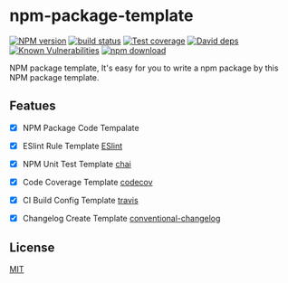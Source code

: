 # npm-package-template

[![NPM version][npm-image]][npm-url]
[![build status][travis-image]][travis-url]
[![Test coverage][codecov-image]][codecov-url]
[![David deps][david-image]][david-url]
[![Known Vulnerabilities][snyk-image]][snyk-url]
[![npm download][download-image]][download-url]

[npm-image]: https://img.shields.io/npm/v/easywebpack-vue.svg?style=flat-square
[npm-url]: https://npmjs.org/package/easywebpack-vue
[travis-image]: https://img.shields.io/travis/hubcarl/easywebpack-vue.svg?style=flat-square
[travis-url]: https://travis-ci.org/hubcarl/easywebpack-vue
[codecov-image]: https://img.shields.io/codecov/c/github/hubcarl/easywebpack-vue.svg?style=flat-square
[codecov-url]: https://codecov.io/github/hubcarl/easywebpack-vue?branch=master
[david-image]: https://img.shields.io/david/hubcarl/easywebpack-vue.svg?style=flat-square
[david-url]: https://david-dm.org/hubcarl/easywebpack-vue
[snyk-image]: https://snyk.io/test/npm/easywebpack-vue/badge.svg?style=flat-square
[snyk-url]: https://snyk.io/test/npm/easywebpack-vue
[download-image]: https://img.shields.io/npm/dm/easywebpack-vue.svg?style=flat-square
[download-url]: https://npmjs.org/package/easywebpack-vue

NPM package template, It's easy for you to write a npm package by this NPM package template.

## Featues

- [x] NPM Package Code Tempalate
- [x] ESlint Rule Template [ESlint](http://eslint.cn/)
- [x] NPM Unit Test Template [chai](http://chaijs.com/api/bdd/)
- [x] Code Coverage Template [codecov](https://codecov.io/gh)
- [x] CI Build Config Template [travis](https://travis-ci.org/)
- [x] Changelog Create Template [conventional-changelog](https://github.com/conventional-changelog/conventional-changelog)


## License

[MIT](LICENSE)
